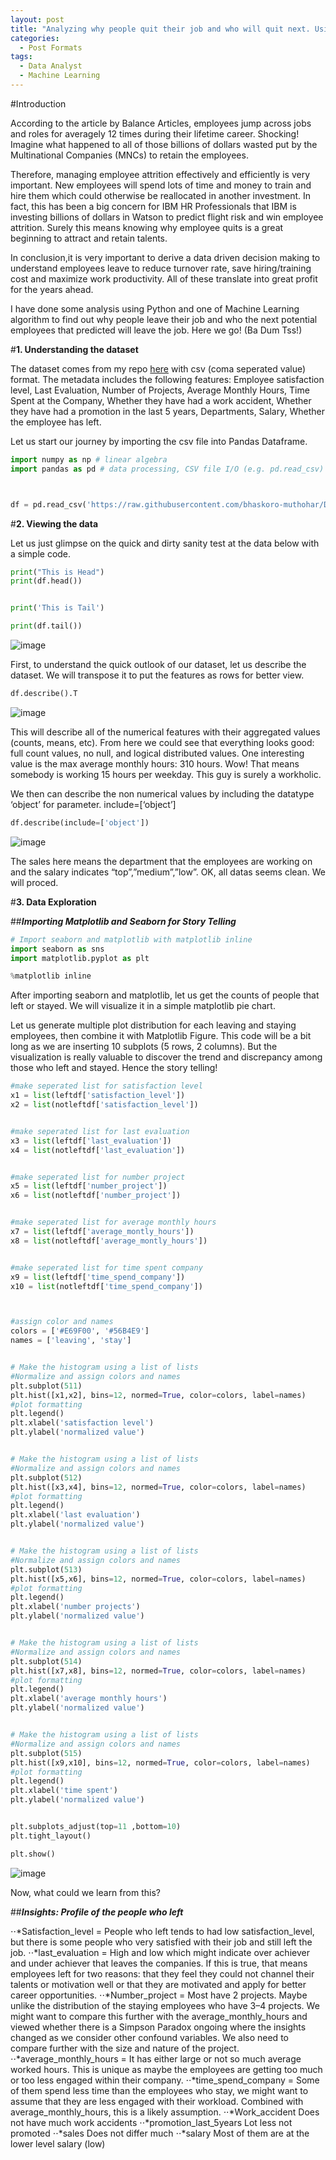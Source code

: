 ```yaml
---
layout: post
title: "Analyzing why people quit their job and who will quit next. Using Python and Machine Learning, Decision Tree Algorithm."
categories:
  - Post Formats
tags:
  - Data Analyst
  - Machine Learning
---
```


#Introduction

According to the article by Balance Articles, employees jump across jobs and roles for averagely 12 times during their lifetime career. Shocking! Imagine what happened to all of those billions of dollars wasted put by the Multinational Companies (MNCs) to retain the employees.

Therefore, managing employee attrition effectively and efficiently is very important. New employees will spend lots of time and money to train and hire them which could otherwise be reallocated in another investment. In fact, this has been a big concern for IBM HR Professionals that IBM is investing billions of dollars in Watson to predict flight risk and win employee attrition. Surely this means knowing why employee quits is a great beginning to attract and retain talents.

In conclusion,it is very important to derive a data driven decision making to understand employees leave to reduce turnover rate, save hiring/training cost and maximize work productivity. All of these translate into great profit for the years ahead.

I have done some analysis using Python and one of Machine Learning algorithm to find out why people leave their job and who the next potential employees that predicted will leave the job. Here we go! (Ba Dum Tss!)

#**1. Understanding the dataset**

The dataset comes from my repo [here](https://github.com/bhaskoro-muthohar/DataScienceLearning/blob/master/HR_comma_sep.csv) with csv (coma seperated value) format. The metadata includes the following features: Employee satisfaction level, Last Evaluation, Number of Projects, Average Monthly Hours, Time Spent at the Company, Whether they have had a work accident, Whether they have had a promotion in the last 5 years, Departments, Salary, Whether the employee has left.

Let us start our journey by importing the csv file into Pandas Dataframe.

```python
import numpy as np # linear algebra
import pandas as pd # data processing, CSV file I/O (e.g. pd.read_csv)



df = pd.read_csv('https://raw.githubusercontent.com/bhaskoro-muthohar/DataScienceLearning/master/HR_comma_sep.csv')

```

#**2. Viewing the data**

Let us just glimpse on the quick and dirty sanity test at the data below with a simple code.
```python
print("This is Head")
print(df.head())


print('This is Tail')

print(df.tail())

```
![image](https://media.licdn.com/dms/image/C5112AQHEiyeca_S2Ow/article-inline_image-shrink_1000_1488/0?e=1580342400&v=beta&t=c1gTgNo-qVyvgU1mJOvrJ5x9jCzxnJdSWVQGxohsV0c)

First, to understand the quick outlook of our dataset, let us describe the dataset. We will transpose it to put the features as rows for better view.
```python
df.describe().T
```
![image](https://media.licdn.com/dms/image/C5112AQFIQ77xoVd6nA/article-inline_image-shrink_1000_1488/0?e=1580342400&v=beta&t=TZxaGyaCMJFiUxHH4Qb1dgUwXKUtTUmej47OH4s046g)

This will describe all of the numerical features with their aggregated values (counts, means, etc). From here we could see that everything looks good: full count values, no null, and logical distributed values. One interesting value is the max average monthly hours: 310 hours. Wow! That means somebody is working 15 hours per weekday. This guy is surely a workholic.

We then can describe the non numerical values by including the datatype ‘object’ for parameter. include=[‘object’]
```python
df.describe(include=['object'])
```
![image](https://media.licdn.com/dms/image/C5112AQHT18dsCtZstQ/article-inline_image-shrink_1000_1488/0?e=1580342400&v=beta&t=f4oc35eh3JT9EPqRQJ_xSKpqwEXNeLhMoR17HI4dnSE)

The sales here means the department that the employees are working on and the salary indicates “top”,”medium”,”low”. OK, all datas seems clean. We will proced.

#**3. Data Exploration**

##***Importing Matplotlib and Seaborn for Story Telling***
```python
# Import seaborn and matplotlib with matplotlib inline
import seaborn as sns
import matplotlib.pyplot as plt

%matplotlib inline
```
After importing seaborn and matplotlib, let us get the counts of people that left or stayed. We will visualize it in a simple matplotlib pie chart.

Let us generate multiple plot distribution for each leaving and staying employees, then combine it with Matplotlib Figure. This code will be a bit long as we are inserting 10 subplots (5 rows, 2 columns). But the visualization is really valuable to discover the trend and discrepancy among those who left and stayed. Hence the story telling!
```python
#make seperated list for satisfaction level
x1 = list(leftdf['satisfaction_level'])
x2 = list(notleftdf['satisfaction_level'])


#make seperated list for last evaluation
x3 = list(leftdf['last_evaluation'])
x4 = list(notleftdf['last_evaluation'])


#make seperated list for number project
x5 = list(leftdf['number_project'])
x6 = list(notleftdf['number_project'])


#make seperated list for average monthly hours
x7 = list(leftdf['average_montly_hours'])
x8 = list(notleftdf['average_montly_hours'])


#make seperated list for time spent company
x9 = list(leftdf['time_spend_company'])
x10 = list(notleftdf['time_spend_company'])



#assign color and names
colors = ['#E69F00', '#56B4E9']
names = ['leaving', 'stay']


# Make the histogram using a list of lists
#Normalize and assign colors and names
plt.subplot(511)
plt.hist([x1,x2], bins=12, normed=True, color=colors, label=names)
#plot formatting
plt.legend()
plt.xlabel('satisfaction level')
plt.ylabel('normalized value')


# Make the histogram using a list of lists
#Normalize and assign colors and names
plt.subplot(512)
plt.hist([x3,x4], bins=12, normed=True, color=colors, label=names)
#plot formatting
plt.legend()
plt.xlabel('last evaluation')
plt.ylabel('normalized value')


# Make the histogram using a list of lists
#Normalize and assign colors and names
plt.subplot(513)
plt.hist([x5,x6], bins=12, normed=True, color=colors, label=names)
#plot formatting
plt.legend()
plt.xlabel('number projects')
plt.ylabel('normalized value')


# Make the histogram using a list of lists
#Normalize and assign colors and names
plt.subplot(514)
plt.hist([x7,x8], bins=12, normed=True, color=colors, label=names)
#plot formatting
plt.legend()
plt.xlabel('average monthly hours')
plt.ylabel('normalized value')


# Make the histogram using a list of lists
#Normalize and assign colors and names
plt.subplot(515)
plt.hist([x9,x10], bins=12, normed=True, color=colors, label=names)
#plot formatting
plt.legend()
plt.xlabel('time spent')
plt.ylabel('normalized value')


plt.subplots_adjust(top=11 ,bottom=10)
plt.tight_layout()

plt.show()
```
![image](https://media.licdn.com/dms/image/C5112AQHPdaG5a7rJGg/article-inline_image-shrink_1000_1488/0?e=1580342400&v=beta&t=rS-JZxQX9C9yr0XZv0XnS299ZikYzT2wjl1vGeXa1e8)

Now, what could we learn from this?

##***Insights: Profile of the people who left***

⋅⋅*Satisfaction_level = People who left tends to had low satisfaction_level, but there is some people who very satisfied with their job and still left the job.
⋅⋅*last_evaluation = High and low which might indicate over achiever and under achiever that leaves the companies. If this is true, that means employees left for two reasons: that they feel they could not channel their talents or motivation well or that they are motivated and apply for better career opportunities.
⋅⋅*Number_project = Most have 2 projects. Maybe unlike the distribution of the staying employees who have 3–4 projects. We might want to compare this further with the average_monthly_hours and viewed whether there is a Simpson Paradox ongoing where the insights changed as we consider other confound variables. We also need to compare further with the size and nature of the project.
⋅⋅*average_monthly_hours = It has either large or not so much average worked hours. This is unique as maybe the employees are getting too much or too less engaged within their company.
⋅⋅*time_spend_company = Some of them spend less time than the employees who stay, we might want to assume that they are less engaged with their workload. Combined with average_monthly_hours, this is a likely assumption.
⋅⋅*Work_accident Does not have much work accidents
⋅⋅*promotion_last_5years Lot less not promoted
⋅⋅*sales Does not differ much
⋅⋅*salary Most of them are at the lower level salary (low)
